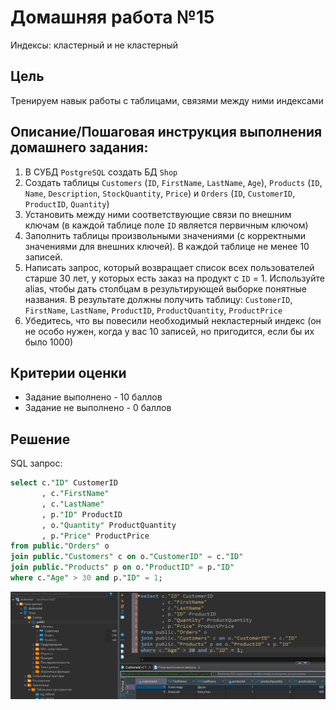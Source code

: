 # Домашняя работа №15

Индексы: кластерный и не кластерный

## Цель
Тренируем навык работы с таблицами, связями между ними индексами

## Описание/Пошаговая инструкция выполнения домашнего задания:

1. В СУБД `PostgreSQL` создать БД `Shop`
2. Создать таблицы `Customers` (`ID`, `FirstName`, `LastName`, `Age`), `Products` (`ID`, `Name`, `Description`, `StockQuantity`, `Price`) и `Orders` (`ID`, `CustomerID`, `ProductID`, `Quantity`)
3. Установить между ними соответствующие связи по внешним ключам (в каждой таблице поле `ID` является первичным ключом)
4. Заполнить таблицы произвольными значениями (с корректными значениями для внешних ключей). В каждой таблице не менее 10 записей.
5. Написать запрос, который возвращает список всех пользователей старше 30 лет, у которых есть заказ на продукт с `ID` = 1. Используйте alias, чтобы дать столбцам в результирующей выборке понятные названия. В результате должны получить таблицу:
`CustomerID`, `FirstName`, `LastName`, `ProductID`, `ProductQuantity`, `ProductPrice`
6. Убедитесь, что вы повесили необходимый некластерный индекс (он не особо нужен, когда у вас 10 записей, но пригодится, если бы их было 1000)

## Критерии оценки
* Задание выполнено - 10 баллов
* Задание не выполнено - 0 баллов

## Решение

SQL запрос:

```sql
select c."ID" CustomerID
       , c."FirstName"
       , c."LastName"
       , p."ID" ProductID
       , o."Quantity" ProductQuantity
       , p."Price" ProductPrice
from public."Orders" o
join public."Customers" c on o."CustomerID" = c."ID"
join public."Products" p on o."ProductID" = p."ID"
where c."Age" > 30 and p."ID" = 1;
```

![result](HomeWork15/1.png)